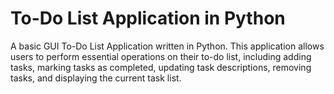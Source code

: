 # To-Do List Application in Python
A basic GUI To-Do List Application written in Python. This application allows users to perform essential operations on their to-do list, including adding tasks, marking tasks as completed, updating task descriptions, removing tasks, and displaying the current task list.

